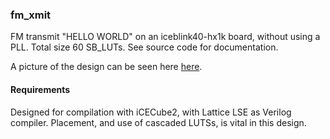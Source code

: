 ### fm_xmit
 
FM transmit "HELLO WORLD" on an iceblink40-hx1k board, without using a
PLL. Total size 60 SB_LUTs. See source code for documentation.  

A picture of the design can be seen here [here](/code/floorplan.png).

#### Requirements

Designed for compilation with iCECube2, with Lattice LSE as Verilog
compiler. Placement,  and use of cascaded LUTSs,  is vital in this design.
